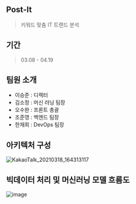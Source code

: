 ## Post-It
> 키워드 맞춤 IT 트랜드 분석

## 기간
> 03.08 - 04.19 

## 팀원 소개
- 이승준 : 디렉터
- 김소정 : 머신 러닝 팀장
- 오수완 : 프론트 총괄
- 조준영 : 백엔드 팀장
- 한재희 : DevOps 팀장

## 아키텍처 구성
![KakaoTalk_20210318_164313117](/uploads/91cbd61b6d866eb1af984cc324bb7849/KakaoTalk_20210318_164313117.png)

## 빅데이터 처리 및 머신러닝 모델 흐름도
![image](/uploads/a533718437f9b76643199b0a22748e0e/image.png)